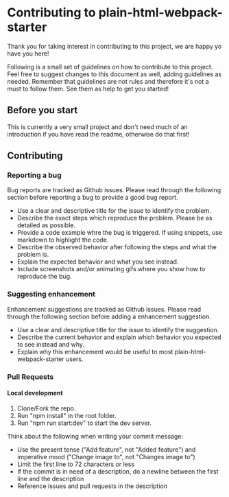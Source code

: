 # Contributing to plain-html-webpack-starter
Thank you for taking interest in contributing to this project, we are happy yo have you here!

Following is a small set of guidelines on how to contribute to this project.
Feel free to suggest changes to this document as well, adding guidelines as needed.
Remember that guidelines are not rules and therefore it's not a must to follow them.
See them as help to get you started!

## Before you start
This is currently a very small project and don't need much of an introduction if
you have read the readme, otherwise do that first!

## Contributing

### Reporting a bug
Bug reports are tracked as Github issues.
Please read through the following section before reporting a bug to provide a good bug report.

* Use a clear and descriptive title for the issue to identify the problem.
* Describe the exact steps which reproduce the problem. Please be as detailed as possible.
* Provide a code example whre the bug is triggered. If using snippets, use markdown to highlight the code.
* Describe the observed behavior after following the steps and what the problem is.
* Explain the expected behavior and what you see instead.
* Include screenshots and/or animating gifs where you show how to reproduce the bug.

### Suggesting enhancement
Enhancement suggestions are tracked as Github issues.
Please read through the following section before adding a enhancement suggestion.

* Use a clear and descriptive title for the issue to identify the suggestion.
* Describe the current behavior and explain which behavior you expected to see instead and why.
* Explain why this enhancement would be useful to most plain-html-webpack-starter users.

### Pull Requests

#### Local development
1. Clone/Fork the repo.
2. Run "npm install" in the root folder.
3. Run "npm run start:dev" to start the dev server.

Think about the following when writing your commit message:
* Use the present tense ("Add feature", not "Added feature") and imperative mood ("Change image to", not "Changes image to")
* Limit the first line to 72 characters or less
* If the commit is in need of a description, do a newline between the first line and the description
* Reference issues and pull requests in the description
